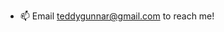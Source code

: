 - 📫 Email teddygunnar@gmail.com to reach me!

<!---
teddygunnar/teddygunnar is a ✨ special ✨ repository because its `README.md` (this file) appears on your GitHub profile.
You can click the Preview link to take a look at your changes.
--->
